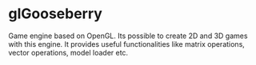 glGooseberry
============

Game engine based on OpenGL. Its possible to create 2D and 3D games with this engine. 
It provides useful functionalities like matrix operations, vector operations, model loader etc.

